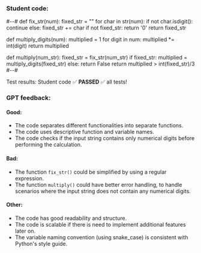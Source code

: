 ### Student code: 

#--#
def fix_str(num):
    fixed_str = ""
    for char in str(num):
        if not char.isdigit():
            continue
        else:
            fixed_str += char
    if not fixed_str:
        return '0'
    return fixed_str

def multiply_digits(num):
    multiplied = 1
    for digit in num:
        multiplied *= int(digit)
    return multiplied

def multiply(num_str):
    fixed_str = fix_str(num_str)
    if fixed_str:
        multiplied = multiply_digits(fixed_str)
    else: return False
    return multiplied > int(fixed_str)/3
#--#

 Test results: 
Student code :white_check_mark: **PASSED** :white_check_mark:  all tests!  



 ### GPT feedback: 

#### Good:
- The code separates different functionalities into separate functions.
- The code uses descriptive function and variable names.
- The code checks if the input string contains only numerical digits before performing the calculation.

#### Bad:
- The function `fix_str()` could be simplified by using a regular expression.
- The function `multiply()` could have better error handling, to handle scenarios where the input string does not contain any numerical digits.

#### Other:
- The code has good readability and structure.
- The code is scalable if there is need to implement additional features later on.
- The variable naming convention (using snake_case) is consistent with Python's style guide.